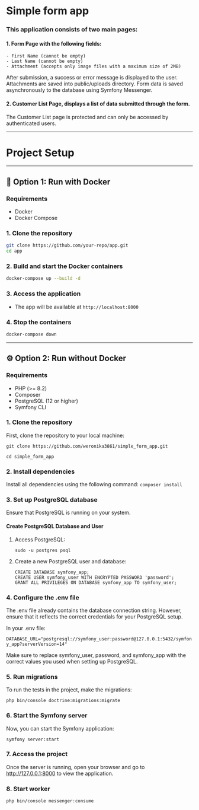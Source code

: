 # Simple form app

### This application consists of two main pages:

#### 1. Form Page with the following fields:
    - First Name (cannot be empty)
    - Last Name (cannot be empty)
    - Attachment (accepts only image files with a maximum size of 2MB)

After submission, a success or error message is displayed to the user.
Attachments are saved into public/uploads directory.
Form data is saved asynchronously to the database using Symfony Messenger.

#### 2. Customer List Page, displays a list of data submitted through the form.
The Customer List page is protected and can only be accessed by authenticated users.

---
# Project Setup 

---

## 🐳 Option 1: Run with Docker

### Requirements
- Docker 
- Docker Compose 

### 1. **Clone the repository**
   ```bash
   git clone https://github.com/your-repo/app.git
   cd app
   ```

### 2. **Build and start the Docker containers**
   ```bash
   docker-compose up --build -d
   ```

### 3. **Access the application**
   - The app will be available at `http://localhost:8000`

### 4. **Stop the containers**
   ```bash
   docker-compose down
   ```

---

## ⚙️ Option 2: Run without Docker

### Requirements
- PHP (>= 8.2)
- Composer
- PostgreSQL (12 or higher)
- Symfony CLI

### 1. Clone the repository

First, clone the repository to your local machine:

`git clone https://github.com/weronika3861/simple_form_app.git`

`cd simple_form_app`

### 2. Install dependencies

Install all dependencies using the following command:
`composer install`
### 3. Set up PostgreSQL database

Ensure that PostgreSQL is running on your system.

#### Create PostgreSQL Database and User

1. Access PostgreSQL:

   `sudo -u postgres psql`

2. Create a new PostgreSQL user and database:
   ```
   CREATE DATABASE symfony_app;
   CREATE USER symfony_user WITH ENCRYPTED PASSWORD 'password';
   GRANT ALL PRIVILEGES ON DATABASE symfony_app TO symfony_user;
   ```

### 4. Configure the .env file

The .env file already contains the database connection string. However, ensure that it reflects the correct credentials for your PostgreSQL setup.

In your .env file:

`DATABASE_URL="postgresql://symfony_user:password@127.0.0.1:5432/symfony_app?serverVersion=14"`

Make sure to replace symfony_user, password, and symfony_app with the correct values you used when setting up PostgreSQL.


### 5. Run migrations
To run the tests in the project, make the migrations:
```
php bin/console doctrine:migrations:migrate
```

### 6. Start the Symfony server

Now, you can start the Symfony application:

`symfony server:start`
### 7. Access the project

Once the server is running, open your browser and go to http://127.0.0.1:8000 to view the application.

### 8. Start worker
`php bin/console messenger:consume`

